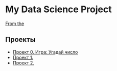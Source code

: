 # My Data Science  Project
[From the ](https://lms.skillfactory.ru/courses/course-v1:SkillFactory+DST-3.0+28FEB2021/courseware/4d5c5211c48e4964a9449babe31038db/d08e512bf8264286966cb9ef71bd16d4/7?activate_block_id=block-v1%3ASkillFactory%2BDST-3.0%2B28FEB2021%2Btype%40problem%2Bblock%405b457c19e68247eb8074b9e428bad860)

## Проекты

* [Проект 0. Игра: Угадай число](https://github.com/Tatpraded/DS_1017_Praded/tree/master/project_0)
* [Проект 1. ]()
* [Проект 2. ]()



